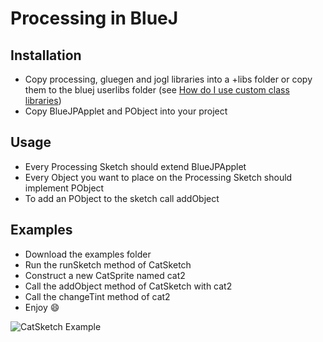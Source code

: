 # Processing in BlueJ

## Installation

* Copy processing, gluegen and jogl libraries into a +libs folder or copy them to the bluej userlibs folder (see [How do I use custom class libraries](https://www.bluej.org/faq.html))
* Copy BlueJPApplet and PObject into your project

## Usage

* Every Processing Sketch should extend BlueJPApplet
* Every Object you want to place on the Processing Sketch should implement PObject
* To add an PObject to the sketch call addObject

## Examples

* Download the examples folder
* Run the runSketch method of CatSketch
* Construct a new CatSprite named cat2
* Call the addObject method of CatSketch with cat2
* Call the changeTint method of cat2
* Enjoy :smile:


![CatSketch Example](catsketch.gif)
